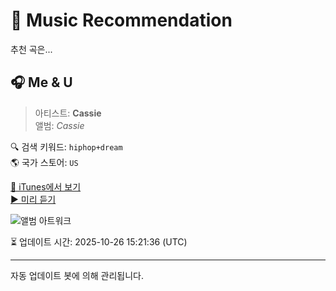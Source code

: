 
# 🎵 Music Recommendation

추천 곡은...

## 🎧 Me & U  
> 아티스트: **Cassie**  
> 앨범: _Cassie_  

🔍 검색 키워드: `hiphop+dream`  
🌎 국가 스토어: `US`

[🔗 iTunes에서 보기](https://music.apple.com/us/album/me-u/171980142?i=171980163&uo=4)  
[▶️ 미리 듣기](https://audio-ssl.itunes.apple.com/itunes-assets/AudioPreview112/v4/5a/9e/06/5a9e0642-d8a3-bf89-57d1-81bc4e9ee0dc/mzaf_14501458313601631462.plus.aac.p.m4a)

![앨범 아트워크](https://is1-ssl.mzstatic.com/image/thumb/Music114/v4/b9/49/c1/b949c10e-46b9-fece-a844-cb56dd83e827/mzi.mwlpyldg.jpg/100x100bb.jpg)

⏳ 업데이트 시간: 2025-10-26 15:21:36 (UTC)

---
자동 업데이트 봇에 의해 관리됩니다.
